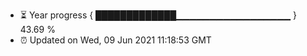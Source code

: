 - ⏳ Year progress { █████████████▁▁▁▁▁▁▁▁▁▁▁▁▁▁▁▁▁ } 43.69 %
- ⏰ Updated on Wed, 09 Jun 2021 11:18:53 GMT

